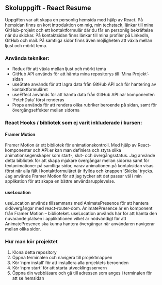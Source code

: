 ## Skoluppgift - React Resume

Uppgiften var att skapa en personlig hemsida med hjälp av React. På hemsidan finns en kort introduktion om mig, min techstack, länkar till mina GitHub-projekt och ett kontaktformulär där du får en personlig bekräftelse när du skickar. På kontaktsidan finns länkar till mina profiler på LinkedIn, GitHub och mail. På samtliga sidor finns även möjligheten att växla mellan ljust och mörkt tema.


### Använda tekniker:
-	Redux för att växla mellan ljust och mörkt tema
-	GitHub API används för att hämta mina repositorys till ’Mina Projekt’-sidan
-	useState används för att lagra data från GitHub API och för hantering av kontaktformuläret
-	useEffect används för att hämta data från GitHub API när komponenten ’FetchData’ först renderas
-	Props används för att rendera olika rubriker beroende på sidan, samt för övergångseffekter mellan sidorna


### React Hooks / bibliotek som ej varit inkluderade i kursen:

#### Framer Motion	 
Framer Motion är ett bibliotek för animationskontroll. Med hjälp av React-komponenter och API:er kan man definiera och styra olika animationsegenskaper som start-, slut- och övergångsstatus.
Jag använde detta bibliotek för att skapa mjukare övergångar mellan sidorna samt för textanimationer på samtliga sidor, varav animationen på kontaksidan visas först när alla fält i kontaktformuläret är ifyllda och knappen ’Skicka’ trycks. Jag använde Framer Motion för att jag tycker att det passar väl i min applikation för att skapa en bättre användarupplevelse.

#### useLocation		
useLocation används tillsammans med AnimatePresence för att hantera sidövergångar med react-router-dom. AnimatePresence är en komponent från Framer Motion – biblioteket. useLocation används här för att hämta den nuvarande platsen i applikationen vilket är nödvändigt för att AnimatePresence ska kunna hantera övergångar när användaren navigerar mellan olika sidor. 


### Hur man kör projektet
1.	Klona detta repository
2.	Öppna terminalen och navigera till projektmappen
3.	Kör ’npm install’ för att installera alla projektets beroenden
4.	Kör ’npm start’ för att starta utvecklingsservern
5.	Öppna din webbläsare och gå till adressen som anges i terminalen för att se hemsidan

